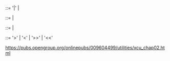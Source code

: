<PIPELINE>		::=	<PIPELINE> '|' <PIPELINE>
				|	<COMMAND>

<COMMAND-BLOCK>	::=	<STRING>
				|	<REDIRECTION>

<COMMAND>		::=	<COMMAND-BLOCK>
				|	<COMMAND> <COMMAND-BLOCK>

<REDIRECTION>	::=	'>' <STRING>
				|	'<' <STRING>
				|	'>>' <STRING>
				|	'<<' <STRING>

https://pubs.opengroup.org/onlinepubs/009604499/utilities/xcu_chap02.html